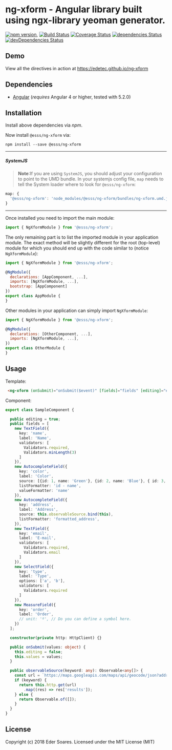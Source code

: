 # ng-xform - Angular library built using ngx-library yeoman generator.

[![npm version](https://badge.fury.io/js/%40esss%2Fng-xform.svg)](https://badge.fury.io/js/%40esss%2Fng-xform),
[![Build Status](https://travis-ci.org/ESSS/ng-xform.svg?branch=master)](https://travis-ci.org/ESSS/ng-xform)
[![Coverage Status](https://coveralls.io/repos/github/ESSS/ng-xform/badge.svg?branch=master)](https://coveralls.io/github/ESSS/ng-xform?branch=master)
[![dependencies Status](https://david-dm.org/esss/ng-xform/status.svg)](https://david-dm.org/esss/ng-xform)
[![devDependencies Status](https://david-dm.org/esss/ng-xform/dev-status.svg)](https://david-dm.org/esss/ng-xform?type=dev)

## Demo

View all the directives in action at https://edetec.github.io/ng-xform

## Dependencies
* [Angular](https://angular.io) (*requires* Angular 4 or higher, tested with 5.2.0)

## Installation
Install above dependencies via *npm*. 

Now install `@esss/ng-xform` via:
```shell
npm install --save @esss/ng-xform
```

---
##### SystemJS
>**Note**:If you are using `SystemJS`, you should adjust your configuration to point to the UMD bundle.
In your systemjs config file, `map` needs to tell the System loader where to look for `@esss/ng-xform`:
```js
map: {
  '@esss/ng-xform': 'node_modules/@esss/ng-xform/bundles/ng-xform.umd.js',
}
```
---

Once installed you need to import the main module:
```js
import { NgXformModule } from '@esss/ng-xform';
```
The only remaining part is to list the imported module in your application module. The exact method will be slightly
different for the root (top-level) module for which you should end up with the code similar to (notice ` NgXformModule`):
```js
import { NgXformModule } from '@esss/ng-xform';

@NgModule({
  declarations: [AppComponent, ...],
  imports: [NgXformModule, ...],  
  bootstrap: [AppComponent]
})
export class AppModule {
}
```

Other modules in your application can simply import ` NgXformModule `:

```js
import { NgXformModule } from '@esss/ng-xform';

@NgModule({
  declarations: [OtherComponent, ...],
  imports: [NgXformModule, ...], 
})
export class OtherModule {
}
```

## Usage
Template:
```html
 <ng-xform (onSubmit)="onSubmit($event)" [fields]="fields" [editing]="editing"></ng-xform>
```
Component:
```ts
export class SampleComponent {

  public editing = true;
  public fields = [
    new TextField({
      key: 'name',
      label: 'Name',
      validators: [
        Validators.required,
        Validators.minLength(3)
      ]
    }),
    new AutocompleteField({
      key: 'color',
      label: 'Color',
      source: [{id: 1, name: 'Green'}, {id: 2, name: 'Blue'}, { id: 3, name: 'Yellow'}],
      listFormatter: 'id - name',
      valueFormatter: 'name'
    }),
    new AutocompleteField({
      key: 'address',
      label: 'Address',
      source: this.observableSource.bind(this),
      listFormatter: 'formatted_address',
    }),
    new TextField({
      key: 'email',
      label: 'E-mail',
      validators: [
        Validators.required,
        Validators.email
      ]
    }),
    new SelectField({
      key: 'type',
      label: 'Type',
      options: ['a', 'b'],
      validators: [
        Validators.required
      ]
    }),
    new MeasureField({
      key: 'order',
      label: 'Order',
      // unit: 'º', // Do you can define a symbol here.
    })
  ];

  constructor(private http: HttpClient) {}

  public onSubmit(values: object) {
    this.editing = false;
    this.values = values;
  }

  public observableSource(keyword: any): Observable<any[]> {
    const url = `https://maps.googleapis.com/maps/api/geocode/json?address=${keyword}`;
    if (keyword) {
      return this.http.get(url)
        .map((res) => res['results']);
    } else {
      return Observable.of([]);
    }
  }
}
```

## License

Copyright (c) 2018 Eder Soares. Licensed under the MIT License (MIT)

